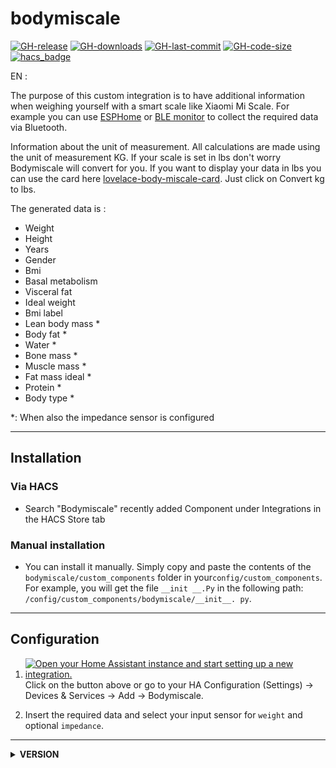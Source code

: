 # bodymiscale

[![GH-release](https://img.shields.io/github/v/release/dckiller51/bodymiscale.svg?style=flat-square)](https://github.com/dckiller51/bodymiscale/releases)
[![GH-downloads](https://img.shields.io/github/downloads/dckiller51/bodymiscale/total?style=flat-square)](https://github.com/dckiller51/bodymiscale/releases)
[![GH-last-commit](https://img.shields.io/github/last-commit/dckiller51/bodymiscale.svg?style=flat-square)](https://github.com/dckiller51/bodymiscale/commits/main)
[![GH-code-size](https://img.shields.io/github/languages/code-size/dckiller51/bodymiscale.svg?color=red&style=flat-square)](https://github.com/dckiller51/bodymiscale)
[![hacs_badge](https://img.shields.io/badge/HACS-Default-orange.svg?style=flat-square)](https://github.com/hacs)

EN :

The purpose of this custom integration is to have additional information when weighing yourself with a smart scale like Xiaomi Mi Scale.
For example you can use [ESPHome](https://esphome.io/) or [BLE monitor](https://github.com/custom-components/ble_monitor) to collect the required data via Bluetooth.

Information about the unit of measurement. All calculations are made using the unit of measurement KG. If your scale is set in lbs don't worry Bodymiscale will convert for you. If you want to display your data in lbs you can use the card here [lovelace-body-miscale-card](https://github.com/dckiller51/lovelace-body-miscale-card). Just click on Convert kg to lbs.

The generated data is :

- Weight
- Height
- Years
- Gender
- Bmi
- Basal metabolism
- Visceral fat
- Ideal weight
- Bmi label
- Lean body mass \*
- Body fat \*
- Water \*
- Bone mass \*
- Muscle mass \*
- Fat mass ideal \*
- Protein \*
- Body type \*

\*: When also the impedance sensor is configured

---

## Installation

### Via HACS

- Search "Bodymiscale" recently added Component under Integrations in the HACS Store tab

### Manual installation

- You can install it manually. Simply copy and paste the contents of the
  `bodymiscale/custom_components` folder in your`config/custom_components`.
  For example, you will get the file `__init __.Py` in the following path:
  `/config/custom_components/bodymiscale/__init__. py`.

---

## Configuration

1. [![Open your Home Assistant instance and start setting up a new integration.](https://my.home-assistant.io/badges/config_flow_start.svg)](https://my.home-assistant.io/redirect/config_flow_start/?domain=bodyscale)
   Click on the button above or go to your HA Configuration (Settings) -> Devices & Services -> Add -> Bodymiscale.

2. Insert the required data and select your input sensor for `weight` and optional `impedance`.

---

<details>
  <summary><b>VERSION</b></summary>

## v2.0.0

Big update offered by @edenhaus. It offers us a better quality code and especially to be able to work in devcontainer.

- Add code quality tools, which run with pre-commit
- removed unused code (e.g. holtek)
- use @cached_property to run certain calculation only once
- adjust names and code to python coding styles
- update ci actions
- Add devcontainer for easier development

Thanks to you for the work done.

## v1.1.5

- Convert weight from lbs to kgs if your scale is set to this unit (thank you @rale)
- added portuguese brazilian language support (thank you @hudsonbrendon)

## v1.1.4

- Update getage function to correctly calculate age from DOB (thank you @borpin)
- Use assignment expressions

## v1.1.3

- Update readme: default integration in Hacs is available
- Update iot_class (thank you @edenhaus)

## v1.1.2

Update for default integration in Hacs

## v1.1.1

Update to fix startup errors (thank you @stefangries )

## v1.1.0

Adding body score (thank you @alinelena )

## v1.0.0

Update for the "181B" model: display the minimum score if the impedance sensor is unavailable.

## v0.0.8

spelling update: Lack-exerscise => Lack-exercise

## v0.0.7

- Update decimal by @typxxi (Thanks)
- Update readme by @typxxi (Thanks)

## v0.0.6

- Use snake_case format for attribute names (thanks to Pavel Popov <https://github.com/dckiller51/bodymiscale/pull/13>)

## v0.0.5

- Rename HomeAssistantType —> HomeAssistant for integrations n*- p* #49559

## v0.0.4

- Fixed a startup error.
- Update readme by @Ernst79 (Thanks)

## v0.0.3

Delete the units for the future custom card.

## v0.0.2

Implantation of calculations. Thanks to lolouk44. I took the liberty of taking back these files.

## v0.0.1

First version. Thanks to the designer of the component plant of homeassistant.
